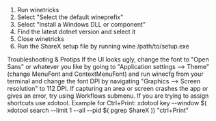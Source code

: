 1. Run winetricks
2. Select "Select the default wineprefix"
3. Select "Install a Windows DLL or component"
4. Find the latest dotnet version and select it
5. Close winetricks
6. Run the ShareX setup file by running wine /path/to/setup.exe

Troubleshooting & Protips
If the UI looks ugly, change the font to "Open Sans" or whatever you like by going to "Application settings --> Theme" (change MenuFont and ContextMenuFont) and run winecfg from your terminal and change the font DPI by navigating "Graphics --> Screen resolution" to 112 DPI.
If capturing an area or screen crashes the app or gives an error, try using Workflows submenu.
If you are trying to assign shortcuts use xdotool. Example for Ctrl+Print:
xdotool key --window $( xdotool search --limit 1 --all --pid $( pgrep ShareX )) "ctrl+Print"
